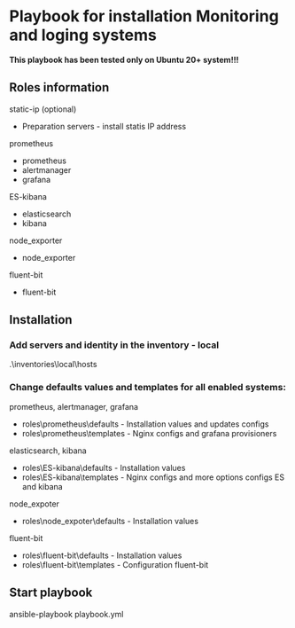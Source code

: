 # Playbook for installation Monitoring and loging systems
**This playbook has been tested only on Ubuntu 20+ system!!!**
## Roles information
static-ip (optional)
* Preparation servers - install statis IP address 

prometheus
* prometheus
* alertmanager
* grafana

ES-kibana
* elasticsearch
* kibana

node_exporter
* node_exporter

fluent-bit
* fluent-bit

## Installation
### Add servers and identity in the inventory - local
.\inventories\local\hosts

### Change defaults values and templates for all enabled systems:
prometheus, alertmanager, grafana
* roles\prometheus\defaults - Installation values and updates configs
* roles\prometheus\templates - Nginx configs and grafana provisioners

elasticsearch, kibana
* roles\ES-kibana\defaults - Installation values 
* roles\ES-kibana\templates - Nginx configs and more options configs ES and kibana

node_expoter
* roles\node_expoter\defaults - Installation values

fluent-bit
* roles\fluent-bit\defaults - Installation values
* roles\fluent-bit\templates - Configuration fluent-bit

## Start playbook
ansible-playbook playbook.yml